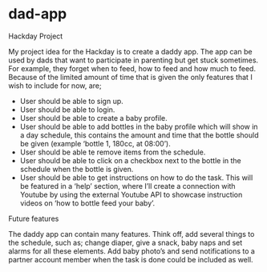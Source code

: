 # dad-app
Hackday Project

My project idea for the Hackday is to create a daddy app. The app can be used by dads that want to participate in parenting but get stuck sometimes. For example, they forget when to feed, how to feed and how much to feed. Because of the limited amount of time that is given the only features that I wish to include for now, are;
-	User should be able to sign up.
-	User should be able to login.
-	User should be able to create a baby profile.
-	User should be able to add bottles in the baby profile which will show in a day schedule, this contains the amount and time that the bottle should be given (example ‘bottle 1, 180cc, at 08:00’).
- User should be able te remove items from the schedule.
-	User should be able to click on a checkbox next to the bottle in the schedule when the bottle is given. 
-	User should be able to get instructions on how to do the task. This will be featured in a ‘help’ section, where I’ll create a connection with Youtube by using the external Youtube API to showcase instruction videos on ‘how to bottle feed your baby’.

Future features

The daddy app can contain many features. Think off, add several things to the schedule, such as; change diaper, give a snack, baby naps and set alarms for all these elements. Add baby photo’s and send notifications to a partner account member when the task is done could be included as well. 
